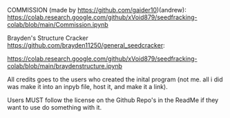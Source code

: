 
COMMISSION (made by https://github.com/gaider10)(andrew):
https://colab.research.google.com/github/xVoid879/seedfracking-colab/blob/main/Commission.ipynb

Brayden's Structure Cracker https://github.com/brayden11250/general_seedcracker:

https://colab.research.google.com/github/xVoid879/seedfracking-colab/blob/main/braydenstructure.ipynb


All credits goes to the users who created the inital program (not me. all i did was make it into an inpyb file, host it, and make it a link).

Users MUST follow the license on the Github Repo's in the ReadMe if they want to use do something with it. 
